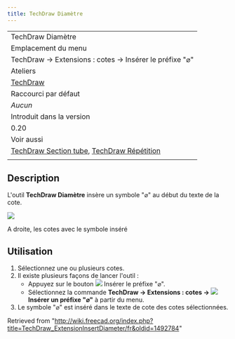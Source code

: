 ```yaml
---
title: TechDraw Diamètre
---
```

|  |
| --- |
| TechDraw Diamètre |
| Emplacement du menu |
| TechDraw → Extensions : cotes → Insérer le préfixe "⌀" |
| Ateliers |
| [TechDraw](/TechDraw_Workbench/fr "TechDraw Workbench/fr") |
| Raccourci par défaut |
| *Aucun* |
| Introduit dans la version |
| 0.20 |
| Voir aussi |
| [TechDraw Section tube](/TechDraw_ExtensionInsertSquare "TechDraw ExtensionInsertSquare"), [TechDraw Répétition](/TechDraw_ExtensionInsertRepetition/fr "TechDraw ExtensionInsertRepetition/fr") |
|  |

## Description

L'outil **TechDraw Diamètre** insère un symbole "⌀" au début du texte de la cote.

![](/images/TechDraw_ExtensionInsertDiameterExample.png)

A droite, les cotes avec le symbole inséré

## Utilisation

1. Sélectionnez une ou plusieurs cotes.
2. Il existe plusieurs façons de lancer l'outil :
   * Appuyez sur le bouton ![](/images/TechDraw_ExtensionInsertDiameter.svg) Insérer le préfixe "⌀".
   * Sélectionnez la commande **TechDraw → Extensions : cotes → ![](/images/TechDraw_ExtensionInsertDiameter.svg) Insérer un préfixe "⌀"** à partir du menu.
3. Le symbole "⌀" est inséré dans le texte de cote des cotes sélectionnées.

Retrieved from "<http://wiki.freecad.org/index.php?title=TechDraw_ExtensionInsertDiameter/fr&oldid=1492784>"
